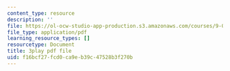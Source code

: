 ```yaml
---
content_type: resource
description: ''
file: https://ol-ocw-studio-app-production.s3.amazonaws.com/courses/9-00sc-introduction-to-psychology-fall-2011/f16bcf27fcd0ca9eb39c47528b3f270b_SBrCPDC21f4.pdf
file_type: application/pdf
learning_resource_types: []
resourcetype: Document
title: 3play pdf file
uid: f16bcf27-fcd0-ca9e-b39c-47528b3f270b
---
```

